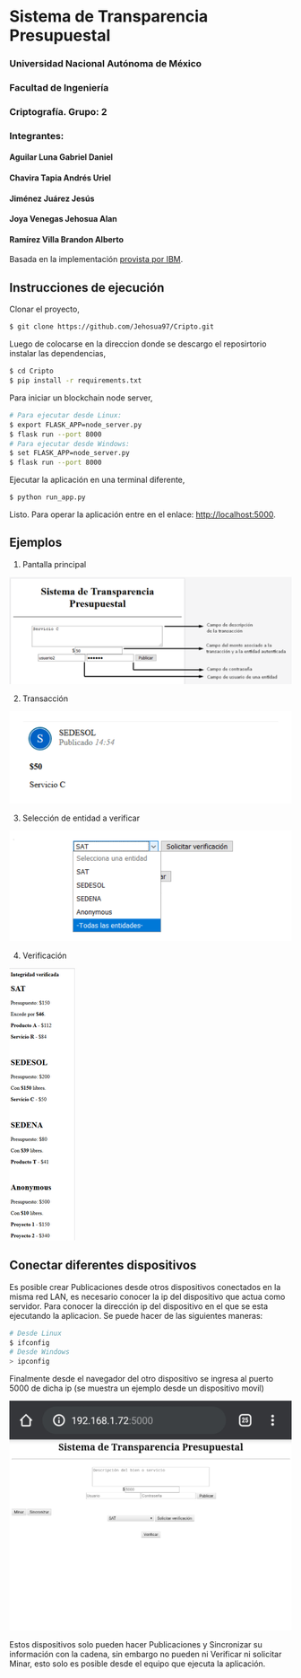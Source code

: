 # Sistema de Transparencia Presupuestal
### Universidad Nacional Autónoma de México
### Facultad de Ingeniería
### Criptografía. Grupo: 2
### Integrantes:
#### Aguilar Luna Gabriel Daniel
#### Chavira Tapia Andrés Uriel
#### Jiménez Juárez Jesús
#### Joya Venegas Jehosua Alan
#### Ramírez Villa Brandon Alberto

Basada en la implementación [provista por IBM](https://github.com/satwikkansal/python_blockchain_app/tree/ibm_blockchain_post).

## Instrucciones de ejecución

Clonar el proyecto,

```sh
$ git clone https://github.com/Jehosua97/Cripto.git
```

Luego de colocarse en la direccion donde se descargo el reposirtorio instalar las dependencias,

```sh
$ cd Cripto
$ pip install -r requirements.txt
```

Para iniciar un blockchain node server,

```sh
# Para ejecutar desde Linux:
$ export FLASK_APP=node_server.py
$ flask run --port 8000
# Para ejecutar desde Windows:
$ set FLASK_APP=node_server.py
$ flask run --port 8000
```

Ejecutar la aplicación en una terminal diferente,

```sh
$ python run_app.py
```

Listo. Para operar la aplicación entre en el enlace: [http://localhost:5000](http://localhost:5000).

## Ejemplos

1. Pantalla principal

![image.png](https://github.com/Jehosua97/Cripto/blob/master/screenshots/Screen1.png)

2. Transacción

![image.png](https://github.com/Jehosua97/Cripto/blob/master/screenshots/transaccion.png)

3. Selección de entidad a verificar

![image.png](https://github.com/Jehosua97/Cripto/blob/master/screenshots/selectVerify.png)

4. Verificación

![image.png](https://github.com/Jehosua97/Cripto/blob/master/screenshots/verification.png)

## Conectar diferentes dispositivos

Es posible crear Publicaciones desde otros  dispositivos conectados en la misma red LAN, es necesario conocer la ip del dispositivo que actua como servidor. Para conocer la dirección ip del dispositivo en el que se  esta ejecutando la aplicacion. Se puede hacer de las siguientes maneras:

```sh
# Desde Linux
$ ifconfig
# Desde Windows
> ipconfig
```

Finalmente desde el navegador del otro dispositivo se ingresa al puerto 5000 de dicha ip (se muestra un ejemplo desde un dispositivo movil)

![image.png](https://github.com/Jehosua97/Cripto/blob/master/screenshots/movil.jpeg)

Estos dispositivos solo pueden hacer Publicaciones y Sincronizar su información con la cadena, sin embargo no pueden ni Verificar ni solicitar Minar, esto solo es posible desde el equipo que ejecuta la aplicación.